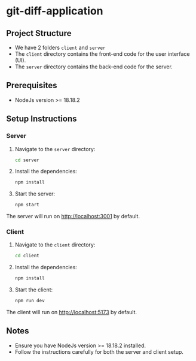 # git-diff-application

## Project Structure

- We have 2 folders `client` and `server`
- The `client` directory contains the front-end code for the user interface (UI).
- The `server` directory contains the back-end code for the server.

## Prerequisites

- NodeJs version >= 18.18.2

## Setup Instructions

### Server

1. Navigate to the `server` directory:

    ```sh
    cd server
    ```

2. Install the dependencies:

    ```sh
    npm install
    ```

3. Start the server:

    ```sh
    npm start
    ```

The server will run on [http://localhost:3001](http://localhost:3001) by default.

### Client

1. Navigate to the `client` directory:

    ```sh
    cd client
    ```

2. Install the dependencies:

    ```sh
    npm install
    ```

3. Start the client:

    ```sh
    npm run dev
    ```

The client will run on [http://localhost:5173](http://localhost:5173) by default.

## Notes

- Ensure you have NodeJs version >= 18.18.2 installed.
- Follow the instructions carefully for both the server and client setup.
